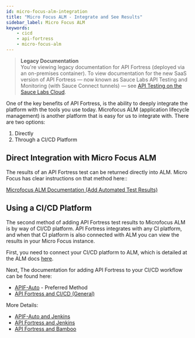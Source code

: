 ```yaml
---
id: micro-focus-alm-integration
title: "Micro Focus ALM - Integrate and See Results"
sidebar_label: Micro Focus ALM
keywords:
    - cicd
    - api-fortress
    - micro-focus-alm
---
```


<head>
  <meta name="robots" content="noindex" />
</head>

>**Legacy Documentation**<br/>You're viewing legacy documentation for API Fortress (deployed via an on-premises container). To view documentation for the new SaaS version of API Fortress &#8212; now known as Sauce Labs API Testing and Monitoring (with Sauce Connect tunnels) &#8212; see [API Testing on the Sauce Labs Cloud](/api-testing/).

One of the key benefits of API Fortress, is the ability to deeply integrate the platform with the tools you use today. Microfocus ALM (application lifecycle management) is another platform that is easy for us to integrate with. There are two options:

1. Directly
2. Through a CI/CD Platform

## Direct Integration with Micro Focus ALM

The results of an API Fortress test can be returned directly into ALM. Micro Focus has clear instructions on that method here::

[Microfocus ALM Documentation (Add Automated Test Results)](https://admhelp.microfocus.com/octane/en/latest/Online/Content/API/how_test-results.htm)

## Using a CI/CD Platform

The second method of adding API Fortress test results to Microfocus ALM is by way of CI/CD platform. API Fortress integrates with any CI platform, and when that CI platform is also connected with ALM you can view the results in your Micro Focus instance.

First, you need to connect your CI/CD platform to ALM, which is detailed at the ALM docs [here](https://admhelp.microfocus.com/octane/en/latest/Online/Content/GetStarted/GetStarted.htm).

Next, The documentation for adding API Fortress to your CI/CD workflow can be found here:

- [APIF-Auto](/api-testing/on-prem/ci/apif-auto) - Preferred Method
- [API Fortress and CI/CD (General)](/api-testing/on-prem/ci/jenkins/using-the-api)

More Details:

- [APIF-Auto and Jenkins](/api-testing/on-prem/ci/jenkins/apif-auto)
- [API Fortress and Jenkins](/api-testing/on-prem/ci/jenkins/using-the-api)
- [API Fortress and Bamboo](/api-testing/on-prem/ci/connecting-with-bamboo)

